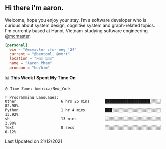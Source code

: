 <h2><b>Hi there i'm aaron. </b></h2>

Welcome, hope you enjoy your stay. I'm a software developer who is curious about system design, cognitive system and graph-related topics. I'm currently based at Hanoi, Vietnam, studying software engineering [@mcmaster](https://www.mcmaster.ca/).

```toml
[personal]
  bio = "@mcmaster sfwr eng '24"
  current = "@bentoml, @mmrt"
  location = "🇻🇳 🇨🇦"
  name = "Aaron Pham"
  pronoun = "he/him"
```
<!--<img src="https://github-readme-stats.vercel.app/api?username=aarnphm&show_icons=true&count_private=true&theme=dark" height="170"/>-->
<!--<img src="https://github-readme-stats.vercel.app/api/top-langs/?username=aarnphm&layout=compact&hide=css&theme=dark" height="170" />-->

<!--START_SECTION:waka-->
📊 **This Week I Spent My Time On** 

```text
⌚︎ Time Zone: America/New_York

💬 Programming Languages: 
Other                    6 hrs 26 mins       ████████████████████░░░░░   82.98% 
Python                   1 hr 4 mins         ███░░░░░░░░░░░░░░░░░░░░░░   13.92% 
sh                       13 mins             ░░░░░░░░░░░░░░░░░░░░░░░░░   2.98% 
Text                     0 secs              ░░░░░░░░░░░░░░░░░░░░░░░░░   0.12%

```


 Last Updated on 21/12/2021
<!--END_SECTION:waka-->
